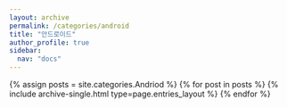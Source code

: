 ```yaml
---
layout: archive
permalink: /categories/android
title: "안드로이드"
author_profile: true
sidebar:
  nav: "docs"
---
```


{% assign posts = site.categories.Andriod %}
{% for post in posts %} {% include archive-single.html type=page.entries_layout %} {% endfor %}